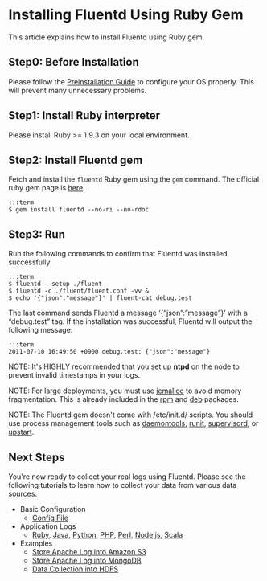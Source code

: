 # Installing Fluentd Using Ruby Gem

This article explains how to install Fluentd using Ruby gem.

## Step0: Before Installation

Please follow the [Preinstallation Guide](before-install) to configure your OS properly. This will prevent many unnecessary problems.

## Step1: Install Ruby interpreter

Please install Ruby >= 1.9.3 on your local environment.

## Step2: Install Fluentd gem

Fetch and install the `fluentd` Ruby gem using the `gem` command. The official ruby gem page is [here](https://rubygems.org/gems/fluentd).

    :::term
    $ gem install fluentd --no-ri --no-rdoc

## Step3: Run

Run the following commands to confirm that Fluentd was installed successfully:

    :::term
    $ fluentd --setup ./fluent
    $ fluentd -c ./fluent/fluent.conf -vv &
    $ echo '{"json":"message"}' | fluent-cat debug.test

The last command sends Fluentd a message ‘{“json”:”message”}’ with a “debug.test” tag. If the installation was successful, Fluentd will output the following message:

    :::term
    2011-07-10 16:49:50 +0900 debug.test: {"json":"message"}

NOTE: It's HIGHLY recommended that you set up <b>ntpd</b> on the node to prevent invalid timestamps in your logs.

NOTE: For large deployments, you must use <a href="http://www.canonware.com/jemalloc/">jemalloc</a> to avoid memory fragmentation. This is already included in the <a href="install-by-rpm">rpm</a> and <a href="install-by-deb">deb</a> packages.

NOTE: The Fluentd gem doesn't come with /etc/init.d/ scripts. You should use process management tools such as <a href="http://cr.yp.to/daemontools.html">daemontools</a>, <a href="http://smarden.org/runit/">runit</a>, <a href="http://supervisord.org/">supervisord</a>, or <a href="http://upstart.ubuntu.com/">upstart</a>.

## Next Steps

You're now ready to collect your real logs using Fluentd. Please see the following tutorials to learn how to collect your data from various data sources.

  * Basic Configuration
    * [Config File](config-file)
  * Application Logs
    * [Ruby](ruby), [Java](java), [Python](python), [PHP](php), [Perl](perl), [Node.js](nodejs), [Scala](scala)
  * Examples
    * [Store Apache Log into Amazon S3](apache-to-s3)
    * [Store Apache Log into MongoDB](apache-to-mongodb)
    * [Data Collection into HDFS](http-to-hdfs)
